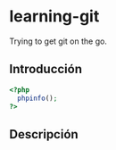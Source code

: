 # learning-git
Trying to get git on the go.

## Introducción

```php
<?php 
  phpinfo(); 
?>
```

## Descripción
